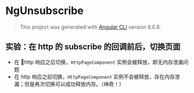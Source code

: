 # NgUnsubscribe

> This project was generated with [Angular CLI](https://github.com/angular/angular-cli) version 6.0.8.

## 实验：在 http 的 subscribe 的回调前后，切换页面

- 在 http 响应之后切换，`HttpPageComponent` 实例会被释放，即无内存泄漏问题
- 在 http 响应之前切换，`HttpPageComponent` 实例不会被释放，存在内存泄漏；但是再次切换可以成功释放内存。（神奇！）
